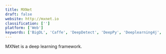 ```yaml
---
title: MXNet
draft: false 
website: http://mxnet.io
classification: ['']
platform: ['Web']
keywords: ['BigDL', 'Caffe', 'DeepDetect', 'DeepPy', 'Deeplearning4j', 'Floyd', 'H2O', 'IBM Watson Studio', 'Keras', 'Knet', 'Kubeflow', 'Merlin', 'OpenCV', 'Pega Platform', 'PyTorch', 'Sparkcentral', 'neon']
---
```

MXNet is a deep learning framework.